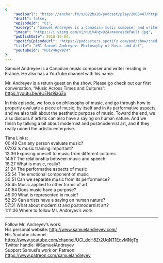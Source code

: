 ```yaml
---
{
	"audiourl": "https://anchor.fm/s/822ba20/podcast/play/2005447/https%3A%2F%2Fd3ctxlq1ktw2nl.cloudfront.net%2Fproduction%2F2018-11-30%2F7706530-44100-2-9a1dc45e54622.mp3",
	"draft": false,
	"episodeid": "81",
	"excerpt": "Samuel Andreyev is a Canadian music composer and writer residing in France. He also has a YouTube channel with his name.",
	"image": "https://i.ytimg.com/vi/HUiV4Hgw924/maxresdefault.jpg",
	"publishDate": 2018-10-04,
	"spotifyEpisodeUrl": "https://podcasters.spotify.com/pod/show/thedissenter/episodes/81-Samuel-Andreyev-Philosophy-of-Music-and-Art-e2rn07",
	"title": "#81 Samuel Andreyev: Philosophy of Music and Art",
	"youtubeid": "HUiV4Hgw924"
}
---
```

Samuel Andreyev is a Canadian music composer and writer residing in France. He also has a YouTube channel with his name.

Mr. Andreyev is a return guest on the show. Please go check out our first conversation, “Music Across Times and Cultures”: https://youtu.be/9UENs9ia6Zo

In this episode, we focus on philosophy of music, and go through how to properly evaluate a piece of music, by itself and in its performative aspects, and we also talk about the aesthetic purpose of music. Toward the end, we also discuss if artists can also have a saying on human nature. And we finish by talking a bit about modernist and postmodernist art, and if they really ruined the artistic enterprise. 

Time Links:  
<time>00:48</time> Can any person evaluate music?        
<time>07:03</time> Is music training important?    
<time>12:36</time> Exposing oneself to music from different cultures  
<time>14:57</time> The relationship between music and speech  
<time>18:27</time> What is music, really?          
<time>21:24</time> The performative aspects of music       
<time>25:54</time> The emotional component of music    
<time>30:51</time> Can we separate music from its performance?  
<time>35:45</time> Music applied to other forms of art  
<time>40:54</time> Does music have a purpose?  
<time>45:09</time> What is represented in music?  
<time>52:29</time> Can artists have a saying on human nature?  
<time>57:31</time> What about modernist and postmodernist art?  
<time>1:11:36</time> Where to follow Mr. Andreyev’s work   

---

Follow Mr. Andreyev’s work:  
His personal website: http://www.samuelandreyev.com/  
His Youtube channel: https://www.youtube.com/channel/UCI_dcH8Zr2UqNT1EqvMNgTg  
Twitter handle: @SamuelAndreyev  
Support Samuel’s work on Patreon: https://www.patreon.com/samuelandreyev
